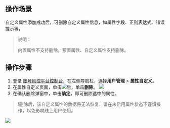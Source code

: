 ## 操作场景
自定义属性添加成功后，可删除自定义属性信息，如属性字段、正则表达式、错误提示等。
>说明：
>
>内置属性不支持删除，预置属性、自定义属性支持删除。

## 操作步骤
1. 登录 [账号风控平台控制台](https://console.cloud.tencent.com/ciam/)，在左侧导航栏，选择**用户管理** > **属性自定义**。
2. 在属性自定义页面，单击![](https://qcloudimg.tencent-cloud.cn/raw/2ddd315690f0d546f0ff5e14ec8969e6.png)后，单击**删除**。
![](https://qcloudimg.tencent-cloud.cn/raw/300bfc540e05136a724500b9550bb236.png)
3. 在确认删除弹窗中，单击**确定**，即可删除选中的属性。
>!删除后，该自定义属性的数据将无法恢复，请在未启用属性状态下谨慎操作，以免影响线上用户使用。
>
![](https://qcloudimg.tencent-cloud.cn/raw/a039ee0acd7e1d0753db68ed15c7b9d9.png)
